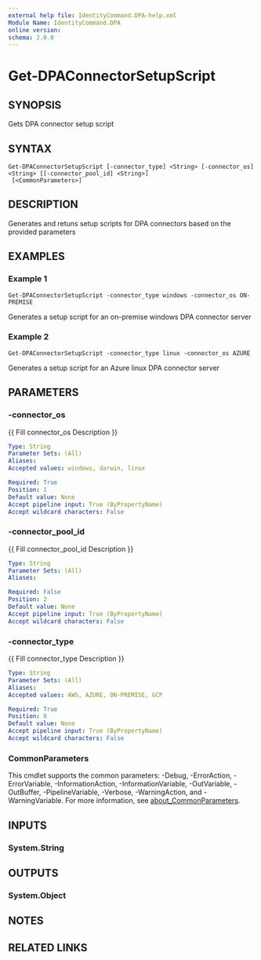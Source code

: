 ```yaml
---
external help file: IdentityCommand.DPA-help.xml
Module Name: IdentityCommand.DPA
online version:
schema: 2.0.0
---
```


# Get-DPAConnectorSetupScript

## SYNOPSIS
Gets DPA connector setup script

## SYNTAX

```
Get-DPAConnectorSetupScript [-connector_type] <String> [-connector_os] <String> [[-connector_pool_id] <String>]
 [<CommonParameters>]
```

## DESCRIPTION
Generates and retuns setup scripts for DPA connectors based on the provided parameters

## EXAMPLES

### Example 1
```
Get-DPAConnectorSetupScript -connector_type windows -connector_os ON-PREMISE
```

Generates a setup script for an on-premise windows DPA connector server

### Example 2
```
Get-DPAConnectorSetupScript -connector_type linux -connector_os AZURE
```

Generates a setup script for an Azure linux DPA connector server

## PARAMETERS

### -connector_os
{{ Fill connector_os Description }}

```yaml
Type: String
Parameter Sets: (All)
Aliases:
Accepted values: windows, darwin, linux

Required: True
Position: 1
Default value: None
Accept pipeline input: True (ByPropertyName)
Accept wildcard characters: False
```

### -connector_pool_id
{{ Fill connector_pool_id Description }}

```yaml
Type: String
Parameter Sets: (All)
Aliases:

Required: False
Position: 2
Default value: None
Accept pipeline input: True (ByPropertyName)
Accept wildcard characters: False
```

### -connector_type
{{ Fill connector_type Description }}

```yaml
Type: String
Parameter Sets: (All)
Aliases:
Accepted values: AWS, AZURE, ON-PREMISE, GCP

Required: True
Position: 0
Default value: None
Accept pipeline input: True (ByPropertyName)
Accept wildcard characters: False
```

### CommonParameters
This cmdlet supports the common parameters: -Debug, -ErrorAction, -ErrorVariable, -InformationAction, -InformationVariable, -OutVariable, -OutBuffer, -PipelineVariable, -Verbose, -WarningAction, and -WarningVariable. For more information, see [about_CommonParameters](http://go.microsoft.com/fwlink/?LinkID=113216).

## INPUTS

### System.String
## OUTPUTS

### System.Object
## NOTES

## RELATED LINKS
